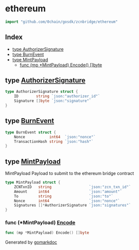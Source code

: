 <!-- Code generated by gomarkdoc. DO NOT EDIT -->

# ethereum

```go
import "github.com/0chain/gosdk/zcnbridge/ethereum"
```

## Index

- [type AuthorizerSignature](<#AuthorizerSignature>)
- [type BurnEvent](<#BurnEvent>)
- [type MintPayload](<#MintPayload>)
  - [func \(mp \*MintPayload\) Encode\(\) \[\]byte](<#MintPayload.Encode>)


<a name="AuthorizerSignature"></a>
## type [AuthorizerSignature](<https://github.com/0chain/gosdk/blob/staging/zcnbridge/ethereum/mint_payload.go#L19-L22>)



```go
type AuthorizerSignature struct {
    ID        string `json:"authorizer_id"`
    Signature []byte `json:"signature"`
}
```

<a name="BurnEvent"></a>
## type [BurnEvent](<https://github.com/0chain/gosdk/blob/staging/zcnbridge/ethereum/mint_payload.go#L5-L8>)



```go
type BurnEvent struct {
    Nonce           int64  `json:"nonce"`
    TransactionHash string `json:"hash"`
}
```

<a name="MintPayload"></a>
## type [MintPayload](<https://github.com/0chain/gosdk/blob/staging/zcnbridge/ethereum/mint_payload.go#L11-L17>)

MintPayload Payload to submit to the ethereum bridge contract

```go
type MintPayload struct {
    ZCNTxnID   string                 `json:"zcn_txn_id"`
    Amount     int64                  `json:"amount"`
    To         string                 `json:"to"`
    Nonce      int64                  `json:"nonce"`
    Signatures []*AuthorizerSignature `json:"signatures"`
}
```

<a name="MintPayload.Encode"></a>
### func \(\*MintPayload\) [Encode](<https://github.com/0chain/gosdk/blob/staging/zcnbridge/ethereum/mint_payload.go#L24>)

```go
func (mp *MintPayload) Encode() []byte
```



Generated by [gomarkdoc](<https://github.com/princjef/gomarkdoc>)
